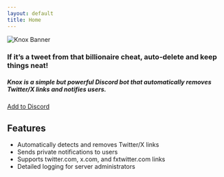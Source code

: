 ```yaml
---
layout: default
title: Home
---
```


<section class="hero">
    <img src="{{ '/assets/images/banner-logo.png' | relative_url }}" alt="Knox Banner" class="hero-banner">
</section>

<section class="hero">
    <h3 class="tagline">If it’s a tweet from that billionaire cheat, auto-delete and keep things neat!</h3>
    <h5>Knox is a simple but powerful Discord bot that automatically removes Twitter/X links and notifies users. </h5>
    <a href="{{ '/install' | relative_url }}" class="cta-button">Add to Discord</a>
</section>

<section class="features">
    <h2>Features</h2>
    <ul>
        <li>Automatically detects and removes Twitter/X links</li>
        <li>Sends private notifications to users</li>
        <li>Supports twitter.com, x.com, and fxtwitter.com links</li>
        <li>Detailed logging for server administrators</li>
    </ul>
</section> 